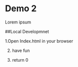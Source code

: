 # Demo 2

Lorem ipsum

##Local Developmnet

1.Open Index.html in your browser

2. have fun	

3. return 0